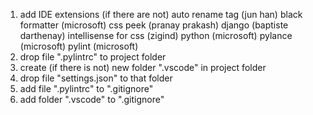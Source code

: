 1) add IDE extensions (if there are not)
	auto rename tag (jun han)
	black formatter (microsoft)
	css peek (pranay prakash)
	django (baptiste darthenay)
	intellisense for css (zigind)
	python (microsoft)
	pylance (microsoft)
	pylint (microsoft)
2) drop file ".pylintrc" to project folder
3) create (if there is not) new folder ".vscode" in project folder 
4) drop file "settings.json" to that folder
5) add file ".pylintrc" to ".gitignore"
6) add folder ".vscode" to ".gitignore"
